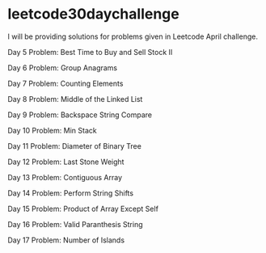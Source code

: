 # leetcode30daychallenge

I will be providing solutions for problems given in Leetcode April challenge.

Day 5 Problem:
Best Time to Buy and Sell Stock II

Day 6 Problem:
Group Anagrams

Day 7 Problem:
Counting Elements

Day 8 Problem:
Middle of the Linked List

Day 9 Problem:
Backspace String Compare

Day 10 Problem:
Min Stack

Day 11 Problem:
Diameter of Binary Tree

Day 12 Problem:
Last Stone Weight

Day 13 Problem:
Contiguous Array

Day 14 Problem:
Perform String Shifts

Day 15 Problem:
Product of Array Except Self

Day 16 Problem:
Valid Paranthesis String

Day 17 Problem:
Number of Islands


